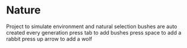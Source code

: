 # Nature
Project to simulate environment and natural selection 
bushes are auto created every generation
press tab to add bushes
press space to add a rabbit
press up arrow to add a wolf
